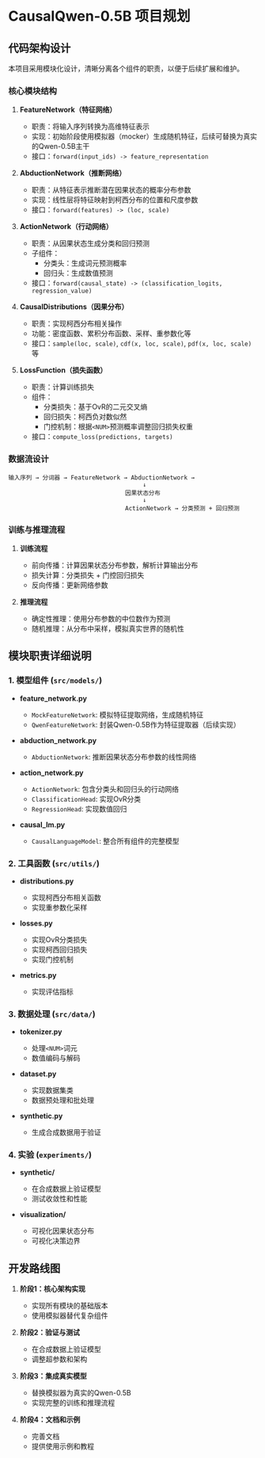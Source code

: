 # CausalQwen-0.5B 项目规划

## 代码架构设计

本项目采用模块化设计，清晰分离各个组件的职责，以便于后续扩展和维护。

### 核心模块结构

1. **FeatureNetwork（特征网络）**
   - 职责：将输入序列转换为高维特征表示
   - 实现：初始阶段使用模拟器（mocker）生成随机特征，后续可替换为真实的Qwen-0.5B主干
   - 接口：`forward(input_ids) -> feature_representation`

2. **AbductionNetwork（推断网络）**
   - 职责：从特征表示推断潜在因果状态的概率分布参数
   - 实现：线性层将特征映射到柯西分布的位置和尺度参数
   - 接口：`forward(features) -> (loc, scale)`

3. **ActionNetwork（行动网络）**
   - 职责：从因果状态生成分类和回归预测
   - 子组件：
     - 分类头：生成词元预测概率
     - 回归头：生成数值预测
   - 接口：`forward(causal_state) -> (classification_logits, regression_value)`

4. **CausalDistributions（因果分布）**
   - 职责：实现柯西分布相关操作
   - 功能：密度函数、累积分布函数、采样、重参数化等
   - 接口：`sample(loc, scale)`, `cdf(x, loc, scale)`, `pdf(x, loc, scale)`等

5. **LossFunction（损失函数）**
   - 职责：计算训练损失
   - 组件：
     - 分类损失：基于OvR的二元交叉熵
     - 回归损失：柯西负对数似然
     - 门控机制：根据`<NUM>`预测概率调整回归损失权重
   - 接口：`compute_loss(predictions, targets)`

### 数据流设计

```
输入序列 → 分词器 → FeatureNetwork → AbductionNetwork → 
                                      ↓
                                 因果状态分布
                                      ↓
                                 ActionNetwork → 分类预测 + 回归预测
```

### 训练与推理流程

1. **训练流程**
   - 前向传播：计算因果状态分布参数，解析计算输出分布
   - 损失计算：分类损失 + 门控回归损失
   - 反向传播：更新网络参数

2. **推理流程**
   - 确定性推理：使用分布参数的中位数作为预测
   - 随机推理：从分布中采样，模拟真实世界的随机性

## 模块职责详细说明

### 1. 模型组件 (`src/models/`)

- **feature_network.py**
  - `MockFeatureNetwork`: 模拟特征提取网络，生成随机特征
  - `QwenFeatureNetwork`: 封装Qwen-0.5B作为特征提取器（后续实现）

- **abduction_network.py**
  - `AbductionNetwork`: 推断因果状态分布参数的线性网络

- **action_network.py**
  - `ActionNetwork`: 包含分类头和回归头的行动网络
  - `ClassificationHead`: 实现OvR分类
  - `RegressionHead`: 实现数值回归

- **causal_lm.py**
  - `CausalLanguageModel`: 整合所有组件的完整模型

### 2. 工具函数 (`src/utils/`)

- **distributions.py**
  - 实现柯西分布相关函数
  - 实现重参数化采样

- **losses.py**
  - 实现OvR分类损失
  - 实现柯西回归损失
  - 实现门控机制

- **metrics.py**
  - 实现评估指标

### 3. 数据处理 (`src/data/`)

- **tokenizer.py**
  - 处理`<NUM>`词元
  - 数值编码与解码

- **dataset.py**
  - 实现数据集类
  - 数据预处理和批处理

- **synthetic.py**
  - 生成合成数据用于验证

### 4. 实验 (`experiments/`)

- **synthetic/**
  - 在合成数据上验证模型
  - 测试收敛性和性能

- **visualization/**
  - 可视化因果状态分布
  - 可视化决策边界

## 开发路线图

1. **阶段1：核心架构实现**
   - 实现所有模块的基础版本
   - 使用模拟器替代复杂组件

2. **阶段2：验证与测试**
   - 在合成数据上验证模型
   - 调整超参数和架构

3. **阶段3：集成真实模型**
   - 替换模拟器为真实的Qwen-0.5B
   - 实现完整的训练和推理流程

4. **阶段4：文档和示例**
   - 完善文档
   - 提供使用示例和教程

